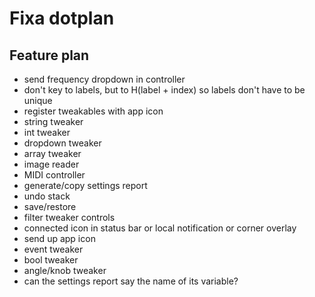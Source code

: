 #  Fixa dotplan

## Feature plan
- send frequency dropdown in controller
- don't key to labels, but to H(label + index) so labels don't have to be unique 
- register tweakables with app icon
- string tweaker
- int tweaker
- dropdown tweaker
- array tweaker
- image reader
- MIDI controller
- generate/copy settings report
- undo stack
- save/restore
- filter tweaker controls
- connected icon in status bar or local notification or corner overlay
- send up app icon
- event tweaker
- bool tweaker
- angle/knob tweaker
- can the settings report say the name of its variable?
